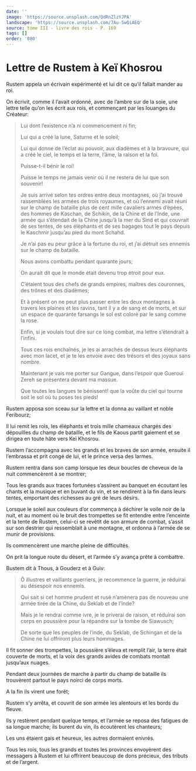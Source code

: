 ```yaml
---
date: ''
image: 'https://source.unsplash.com/QdRnZlzYJPA'
landscape: 'https://source.unsplash.com/7Au-5wQiAEQ'
source: tome III - livre des rois - P. 169
tags: []
order: '080'
---
```


# Lettre de Rustem à Keï Khosrou

Rustem appela un écrivain expérimenté et lui dit ce qu’il fallait mander au roi.

On écrivit, comme il l’avait ordonné, avec de l’ambre sur de la soie, une lettre telle qu’on les écrit aux rois, et commençant par les louanges du Créateur:

> Lui dont l’existence n’a ni commencement ni fin;
>
> Lui qui a créé la lune, Saturne et le soleil;
>
> Lui qui donne de l’éclat au pouvoir, aux diadèmes et à la bravoure, qui a créé le ciel, le temps et la terre, l’âme, la raison et la foi.
>
> Puisse-t-il bénir le roi!
>
> Puisse le temps ne jamais venir où il ne restera de lui que son souvenir!
>
> Je suis arrivé selon tes ordres entre deux montagnes, où j’ai trouvé rassemblées les armées de trois royaumes, et où l’ennemi avait réuni sur le champ de bataille plus de cent mille cavaliers armés d’épées, des hommes de Kaschan, de Schikin, de la Chine et de l’Inde, une armée qui s’étendait de la Chine jusqu’à la mer du Sind et qui couvrait de ses tentes, de ses éléphants et de ses bagages tout le pays depuis le Kaschmir jusqu’au pied du mont Schahd.
>
> Je n’ai pas eu peur grâce à la fortune du roi, et j’ai détruit ses ennemis sur le champ de bataille.
>
> Nous avons combattu pendant quarante jours;
>
> On aurait dit que le monde était devenu trop étroit pour eux.
>
> C’étaient tous des chefs de grands empires, maîtres des couronnes, des trônes et des diadèmes;
>
> Et à présent on ne peut plus passer entre les deux montagnes à travers les plaines et les ravins, tant il y a de sang et de morts, et sur un espace de quarante farsangs le sol est coloré par le sang comme la rose.
>
> Enfin, si je voulais tout dire sur ce long combat, ma lettre s’étendrait à l’infini.
>
> Tous ces rois enchaînés, je les ai arrachés de dessus leurs éléphants avec mon lacet, et je te les envoie avec des trésors et des joyaux sans nombre.
>
> Maintenant je vais me porter sur Gangue, dans l’espoir que Guerouï Zereh se présentera devant ma massue.
>
> Que toutes les langues te bénissent! que la voûte du ciel qui tourne soit le sol où tu poses tes pieds!

Rustem apposa son sceau sur la lettre et la donna au vaillant et noble Feribourz;

Il lui remit les rois, les éléphants et trois mille chameaux chargés des dépouilles du champ de bataille, et le fils de Kaous partit gaiement et se dirigea en toute hâte vers Keï Khosrou.

Rustem l’accompagna avec les grands et les braves de son armée, ensuite il l’embrassa et prit congé de lui, et le prince versa des larmes.

Rustem rentra dans son camp lorsque les deux boucles de cheveux de la nuit commencèrent à se montrer;

Tous les grands aux traces fortunées s’assirent au banquet en écoutant les chants et la musique et en buvant du vin, et se rendirent à la fin dans leurs tentes, emportant des richesses au gré de leurs désirs.

Lorsque le soleil aux couleurs d’or commença à déchirer le voile noir de la nuit, et au moment où le bruit des trompettes se fit entendre entre l’enceinte et la tente de Rustem, celui-ci se revêtit de son armure de combat, s’assit sur son destrier qui ressemblait à une montagne, et ordonna à l’armée de se munir de provisions.

lls commencèrent une marche pleine de difficultés.

On prit la longue route du désert, et l’armée s’y avança prête à combattre.

Bustem dit à Thous, à Gouderz et à Guiv:

> Ô illustres et vaillants guerriers, je recommence la guerre, je réduirai au désespoir nos ennemis.
>
> Qui sait si cet homme prudent et rusé n’amènera pas de nouveau une armée tirée de la Chine, du Seklab et de l’Inde?
>
> Mais je le rendrai comme ivre, je le priverai de raison, et réduirai son corps en poussière pour la répandre sur la tombe de Siawusch;
>
> De sorte que les peuples de l’inde, du Seklab, de Schingan et de la Chine ne lui offriront plus leurs hommages.

Il fit sonner des trompettes, la poussière s’éleva et remplit l’air, la terre était couverte de morts, et la voix des grands avides de combats montait jusqu’aux nuages.

Pendant deux journées de marche à partir du champ de bataille ils trouvèrent partout le pays noirci de corps morts.

A la fin ils virent une forêt;

Rustem s’y arrêta, et couvrit de son armée les alentours et les bords du fleuve.

Ils y restèrent pendant quelque temps, et l’armée se reposa des fatigues de sa longue marche; ils burent du vin, ils écoutèrent les chanteurs;

Les uns étaient gais et heureux, les autres dormaient enivrés.

Tous les rois, tous les grands et toutes les provinces envoyèrent des messagers à Rustem et lui offrirent beaucoup de dons précieux, des tributs et de l’argent.

